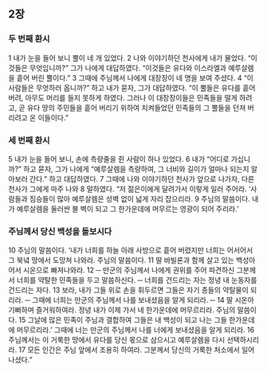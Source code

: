## 2장
### 두 번째 환시
1 내가 눈을 들어 보니 뿔이 네 개 있었다.
2 나와 이야기하던 천사에게 내가 물었다. “이것들은 무엇입니까?” 그가 나에게 대답하였다. “이것들은 유다와 이스라엘과 예루살렘을 흩어 버린 뿔이다.”
3 그때에 주님께서 나에게 대장장이 네 명을 보여 주셨다.
4 “이 사람들은 무엇하러 옵니까?” 하고 내가 묻자, 그가 대답하였다. “이 뿔들은 유다를 흩어 버려, 아무도 머리를 들지 못하게 하였다. 그러나 이 대장장이들은 민족들을 떨게 하려고, 곧 유다 땅의 주민들을 흩어 버리기 위하여 치켜들었던 민족들의 그 뿔들을 던져 버리려고 온 이들이다.”
### 세 번째 환시
5 내가 눈을 들어 보니, 손에 측량줄을 쥔 사람이 하나 있었다.
6 내가 “어디로 가십니까?” 하고 묻자, 그가 나에게 “예루살렘을 측량하여, 그 너비와 길이가 얼마나 되는지 알아보러 간다.” 하고 대답하였다.
7 그때에 나와 이야기하던 천사가 앞으로 나가자, 다른 천사가 그에게 마주 나와
8 말하였다. “저 젊은이에게 달려가서 이렇게 일러 주어라. ‘사람들과 짐승들이 많아 예루살렘은 성벽 없이 넓게 자리 잡으리라.
9 주님의 말씀이다. 내가 예루살렘을 둘러싼 불 벽이 되고 그 한가운데에 머무르는 영광이 되어 주리라.’
### 주님께서 당신 백성을 돌보시다
10 주님의 말씀이다. ‘내가 너희를 하늘 아래 사방으로 흩어 버렸지만 너희는 어서어서 그 북녘 땅에서 도망쳐 나와라. 주님의 말씀이다.
11 딸 바빌론과 함께 살고 있는 백성아 어서 시온으로 빠져나와라.
12 ─ 만군의 주님께서 나에게 권위를 주어 파견하신 그분께서 너희를 약탈한 민족들을 두고 말씀하신다. ─ 너희를 건드리는 자는 정녕 내 눈동자를 건드리는 자다.
13 보라, 내가 그들 위로 손을 휘두르면 그들은 자기 종들의 약탈물이 되리라. ─ 그때에 너희는 만군의 주님께서 나를 보내셨음을 알게 되리라. ─
14 딸 시온아 기뻐하며 즐거워하여라. 정녕 내가 이제 가서 네 한가운데에 머무르리라. 주님의 말씀이다.
15 그날에 많은 민족이 주님과 결합하여 그들은 내 백성이 되고 나는 그들 한가운데에 머무르리라.’ 그때에 너는 만군의 주님께서 나를 너에게 보내셨음을 알게 되리라.
16 주님께서는 이 거룩한 땅에서 유다를 당신 몫으로 삼으시고 예루살렘을 다시 선택하시리라.
17 모든 인간은 주님 앞에서 조용히 하여라. 그분께서 당신의 거룩한 처소에서 일어나셨다.”
